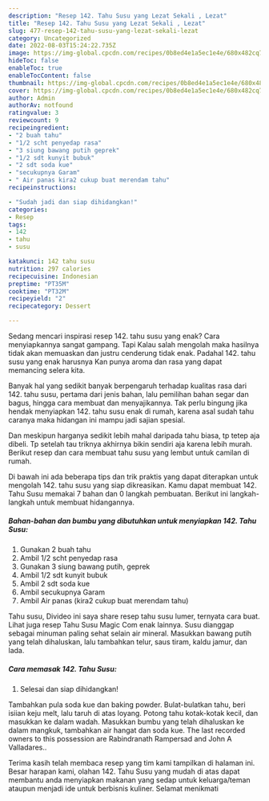 ```yaml
---
description: "Resep 142. Tahu Susu yang Lezat Sekali , Lezat"
title: "Resep 142. Tahu Susu yang Lezat Sekali , Lezat"
slug: 477-resep-142-tahu-susu-yang-lezat-sekali-lezat
category: Uncategorized
date: 2022-08-03T15:24:22.735Z
image: https://img-global.cpcdn.com/recipes/0b8ed4e1a5ec1e4e/680x482cq70/142-tahu-susu-foto-resep-utama.jpg
hideToc: false
enableToc: true
enableTocContent: false
thumbnail: https://img-global.cpcdn.com/recipes/0b8ed4e1a5ec1e4e/680x482cq70/142-tahu-susu-foto-resep-utama.jpg
cover: https://img-global.cpcdn.com/recipes/0b8ed4e1a5ec1e4e/680x482cq70/142-tahu-susu-foto-resep-utama.jpg
author: Admin
authorAv: notfound
ratingvalue: 3
reviewcount: 9
recipeingredient:
- "2 buah tahu"
- "1/2 scht penyedap rasa"
- "3 siung bawang putih geprek"
- "1/2 sdt kunyit bubuk"
- "2 sdt soda kue"
- "secukupnya Garam"
- " Air panas kira2 cukup buat merendam tahu"
recipeinstructions:

- "Sudah jadi dan siap dihidangkan!"
categories:
- Resep
tags:
- 142
- tahu
- susu

katakunci: 142 tahu susu 
nutrition: 297 calories
recipecuisine: Indonesian
preptime: "PT35M"
cooktime: "PT32M"
recipeyield: "2"
recipecategory: Dessert

---
```



Sedang mencari inspirasi resep 142. tahu susu yang enak? Cara menyiapkannya sangat gampang. Tapi Kalau salah mengolah maka hasilnya tidak akan memuaskan dan justru cenderung tidak enak. Padahal 142. tahu susu yang enak harusnya Kan punya aroma dan rasa yang dapat memancing selera kita.


Banyak hal yang sedikit banyak berpengaruh terhadap kualitas rasa dari 142. tahu susu, pertama dari jenis bahan, lalu pemilihan bahan segar dan bagus, hingga cara membuat dan menyajikannya. Tak perlu bingung jika hendak menyiapkan 142. tahu susu enak di rumah, karena asal sudah tahu caranya maka hidangan ini mampu jadi sajian spesial.

Dan meskipun harganya sedikit lebih mahal daripada tahu biasa, tp tetep aja dibeli. Tp setelah tau triknya akhirnya bikin sendiri aja karena lebih murah. Berikut resep dan cara membuat tahu susu yang lembut untuk camilan di rumah.


Di bawah ini ada beberapa tips dan trik praktis yang dapat diterapkan untuk mengolah 142. tahu susu yang siap dikreasikan. Kamu dapat membuat 142. Tahu Susu memakai 7 bahan dan 0 langkah pembuatan. Berikut ini langkah-langkah untuk membuat hidangannya.

<!--inarticleads1-->

##### Bahan-bahan dan bumbu yang dibutuhkan untuk menyiapkan 142. Tahu Susu:

1. Gunakan 2 buah tahu
1. Ambil 1/2 scht penyedap rasa
1. Gunakan 3 siung bawang putih, geprek
1. Ambil 1/2 sdt kunyit bubuk
1. Ambil 2 sdt soda kue
1. Ambil secukupnya Garam
1. Ambil  Air panas (kira2 cukup buat merendam tahu)


Tahu susu, Divideo ini saya share resep tahu susu lumer, ternyata cara buat. Lihat juga resep Tahu Susu Magic Com enak lainnya. Susu dianggap sebagai minuman paling sehat selain air mineral. Masukkan bawang putih yang telah dihaluskan, lalu tambahkan telur, saus tiram, kaldu jamur, dan lada. 

<!--inarticleads2-->

##### Cara memasak 142. Tahu Susu:


1. Selesai dan siap dihidangkan!

Tambahkan pula soda kue dan baking powder. Bulat-bulatkan tahu, beri isiian keju melt, lalu taruh di atas loyang. Potong tahu kotak-kotak kecil, dan masukkan ke dalam wadah. Masukkan bumbu yang telah dihaluskan ke dalam mangkuk, tambahkan air hangat dan soda kue. The last recorded owners to this possession are Rabindranath Rampersad and John A Valladares.. 

Terima kasih telah membaca resep yang tim kami tampilkan di halaman ini. Besar harapan kami, olahan 142. Tahu Susu yang mudah di atas dapat membantu anda menyiapkan makanan yang sedap untuk keluarga/teman ataupun menjadi ide untuk berbisnis kuliner. Selamat menikmati
